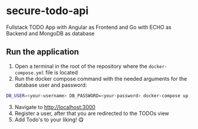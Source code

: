 # secure-todo-api

Fullstack TODO App with Angular as Frontend and Go with ECHO as Backend and MongoDB as database

## Run the application

1. Open a terminal in the root of the repository where the `docker-compose.yml` file is located
2. Run the docker compose command with the needed arguments for the database user and password:

```bash
DB_USER=<your-username> DB_PASSWORD=<your-password> docker-compose up -d --build
```

3. Navigate to [http://localhost:3000](http://localhost:3000)
4. Register a user, after that you are redirected to the TODOs view
5. Add Todo's to your liking! 😋
